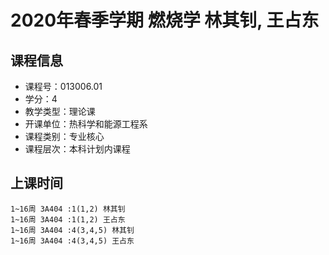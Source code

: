 # 2020年春季学期 燃烧学 林其钊, 王占东






## 课程信息

- 课程号：013006.01
- 学分：4
- 教学类型：理论课
- 开课单位：热科学和能源工程系
- 课程类别：专业核心
- 课程层次：本科计划内课程

## 上课时间

```
1~16周 3A404 :1(1,2) 林其钊
1~16周 3A404 :1(1,2) 王占东
1~16周 3A404 :4(3,4,5) 林其钊
1~16周 3A404 :4(3,4,5) 王占东
```

